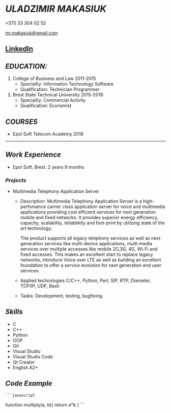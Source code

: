 # *ULADZIMIR MAKASIUK*
+375 33 304 02 52

mr.makasiuk@gmail.com

[LinkedIn](https://www.linkedin.com/in/vladimir-makasyuk-04982a175/)
---
## *EDUCATION:*
   1. College of Business and Law
    2011-2015
      * Speciality:
         Information Technology Software
      * Qualification:
         Technician Programmer
   2. Brest State Technical University
    2015-2019
      * Speciality:
         Commercial Activity
      * Qualification:
         Economist
## *COURSES*
   * Epol Soft Telecom Academy 2018
---
## *Work Experience*
   * Epol Soft, Brest.
     2 years 9 months
### *Projects*
   * Multimedia Telephony Application Server
     * Description:
        Multimedia Telephony Application Server is a high-perfomance carrier
        class application server for voice and multimedia applications
        providing cost efficient services for next generation mobile and fixed
        networks. It provides superior energy efficiency, capacity, scalability,
        reliablikity and foot-print by utilizing state of the art technology.
        
        The product supports all legacy telephony services as well as next
        generation services like multi-device applications, multi-media
        services over multiple accesses like mobile 2G,3G, 4G, Wi-Fi and
        fixed accesses. This makes an excellent start to replace legacy
        networks, introduce Voice over LTE as well as building an excellent
        foundation to offer a service evolution for next generation end
        user services.
      * Applied technologies
        C/C++, Python, Perl, SIP, RTP, Diameter, TCP/IP, UDP, Bash
      * Tasks:
        Development, testing, bugfixing.
## *Skills*
   * C
   * C++
   * Python
   * OOP
   * Git
   * Visual Studio
   * Visual Studio Code
   * Qt Creator
   * English A2+
   
## *Code Example*

    ```javascript
  function multiply(a, b){
  return a*b
  }
    ```
